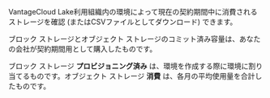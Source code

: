 VantageCloud Lake利用組織内の環境によって現在の契約期間中に消費されるストレージを確認 (またはCSVファイルとしてダウンロード) できます。

ブロック ストレージとオブジェクト ストレージのコミット済み容量は、あなたの会社が契約期間用として購入したものです。

ブロック ストレージ **プロビジョニング済み** は、環境を作成する際に環境に割り当てるものです。オブジェクト ストレージ **消費** は、各月の平均使用量を合計したものです。
